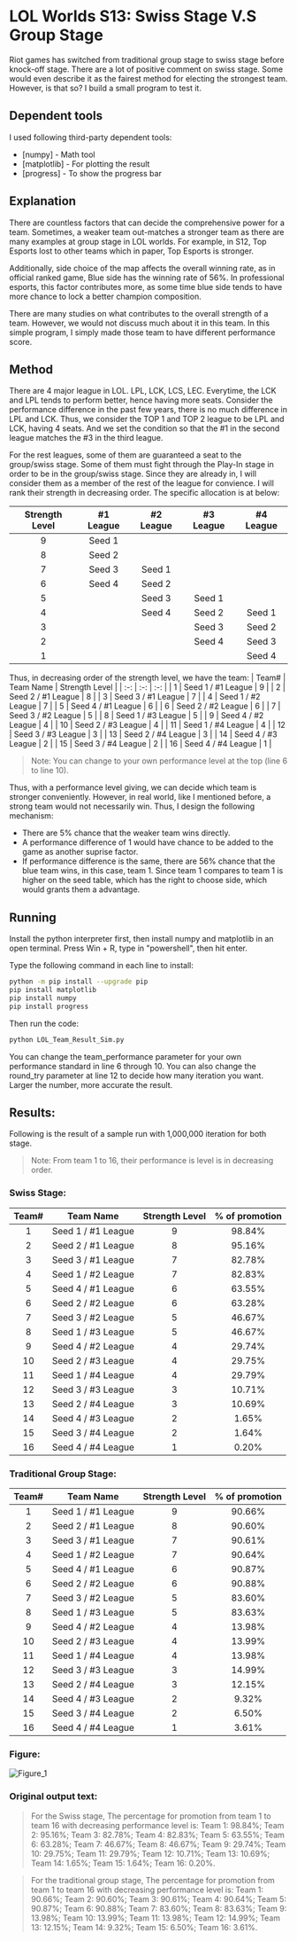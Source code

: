 # LOL Worlds S13: Swiss Stage V.S Group Stage

Riot games has switched from traditional group stage to swiss stage before knock-off stage. There are a lot of positive comment on swiss stage. Some would even describe it as the fairest method for electing the strongest team. However, is that so? I build a small program to test it.

## Dependent tools

I used following third-party dependent tools:

- [numpy] - Math tool
- [matplotlib] - For plotting the result
- [progress] - To show the progress bar

## Explanation

There are countless factors that can decide the comprehensive power for a team. Sometimes, a weaker team out-matches a stronger team as there are many examples at group stage in LOL worlds. For example, in S12, Top Esports lost to other teams which in paper, Top Esports is stronger.

Additionally, side choice of the map affects the overall winning rate, as in official ranked game, Blue side has the winning rate of 56%. In professional esports, this factor contributes more, as some time blue side tends to have more chance to lock a better champion composition. 

There are many studies on what contributes to the overall strength of a team. However, we would not discuss much about it in this team. In this simple program, I simply made those team to have different performance score.

## Method

There are 4 major league in LOL. LPL, LCK, LCS, LEC. Everytime, the LCK and LPL tends to perform better, hence having more seats. Consider the performance difference in the past few years, there is no much difference in LPL and LCK. Thus, we consider the TOP 1 and TOP 2 league to be LPL and LCK, having 4 seats. And we set the condition so that the #1 in the second league matches the #3 in the third league.

For the rest leagues, some of them are guaranteed a seat to the group/swiss stage. Some of them must fight through the Play-In stage in order to be in the group/swiss stage. Since they are already in, I will consider them as a member of the rest of the league for convience. I will rank their strength in decreasing order. The specific allocation is at below:

| Strength Level | #1 League | #2 League | #3 League | #4 League |
| :------: | :------: | :------: | :------: | :------: |
| 9 | Seed 1 |        |        |  |
| 8 | Seed 2 |        |        |  |
| 7 | Seed 3 | Seed 1 |        |  |
| 6 | Seed 4 | Seed 2 |        |  |
| 5 |        | Seed 3 | Seed 1 |  |
| 4 |        | Seed 4 | Seed 2 | Seed 1 |
| 3 |        |        | Seed 3 | Seed 2 |
| 2 |        |        | Seed 4 | Seed 3 |
| 1 |        |        |        | Seed 4 |

Thus, in decreasing order of the strength level, we have the team:
| Team# | Team Name | Strength Level | 
| :-: | :-: | :-: |
| 1  | Seed 1 / #1 League | 9 |
| 2  | Seed 2 / #1 League | 8 |
| 3  | Seed 3 / #1 League | 7 |
| 4  | Seed 1 / #2 League | 7 |
| 5  | Seed 4 / #1 League | 6 |
| 6  | Seed 2 / #2 League | 6 |
| 7  | Seed 3 / #2 League | 5 |
| 8  | Seed 1 / #3 League | 5 |
| 9  | Seed 4 / #2 League | 4 |
| 10 | Seed 2 / #3 League | 4 |
| 11 | Seed 1 / #4 League | 4 |
| 12 | Seed 3 / #3 League | 3 |
| 13 | Seed 2 / #4 League | 3 |
| 14 | Seed 4 / #3 League | 2 |
| 15 | Seed 3 / #4 League | 2 |
| 16 | Seed 4 / #4 League | 1 |

> Note: You can change to your own performance level at the top (line 6 to line 10).

Thus, with a performance level giving, we can decide which team is stronger conveniently. However, in real world, like I mentioned before, a strong team would not necessarily win. Thus, I design the following mechanism:

- There are 5% chance that the weaker team wins directly.
- A performance difference of 1 would have chance to be added to the game as another suprise factor.
- If performance difference is the same, there are 56% chance that the blue team wins, in this case, team 1. Since team 1 compares to team 1 is higher on the seed table, which has the right to choose side, which would grants them a advantage.

## Running

Install the python interpreter first, then install numpy and matplotlib in an open terminal. Press Win + R, type in "powershell", then hit enter.

Type the following command in each line to install:
```sh
python -m pip install --upgrade pip
pip install matplotlib
pip install numpy
pip install progress
```

Then run the code:

```sh
python LOL_Team_Result_Sim.py
```

You can change the team_performance parameter for your own performance standard in line 6 through 10. You can also change the round_try parameter at line 12 to decide how many iteration you want. Larger the number, more accurate the result.

## Results:

Following is the result of a sample run with 1,000,000 iteration for both stage.
> Note: From team 1 to 16, their performance is level is in decreasing order.

### Swiss Stage:

| Team# | Team Name | Strength Level | % of promotion
| :-: | :-: | :-: | :-: |
| 1  | Seed 1 / #1 League | 9 | 98.84% |
| 2  | Seed 2 / #1 League | 8 | 95.16% |
| 3  | Seed 3 / #1 League | 7 | 82.78% |
| 4  | Seed 1 / #2 League | 7 | 82.83% |
| 5  | Seed 4 / #1 League | 6 | 63.55% |
| 6  | Seed 2 / #2 League | 6 | 63.28% |
| 7  | Seed 3 / #2 League | 5 | 46.67% |
| 8  | Seed 1 / #3 League | 5 | 46.67% |
| 9  | Seed 4 / #2 League | 4 | 29.74% |
| 10 | Seed 2 / #3 League | 4 | 29.75% |
| 11 | Seed 1 / #4 League | 4 | 29.79% |
| 12 | Seed 3 / #3 League | 3 | 10.71% |
| 13 | Seed 2 / #4 League | 3 | 10.69% |
| 14 | Seed 4 / #3 League | 2 | 1.65% |
| 15 | Seed 3 / #4 League | 2 | 1.64% |
| 16 | Seed 4 / #4 League | 1 | 0.20% |

### Traditional Group Stage:

| Team# | Team Name | Strength Level | % of promotion
| :-: | :-: | :-: | :-: |
| 1  | Seed 1 / #1 League | 9 | 90.66% |
| 2  | Seed 2 / #1 League | 8 | 90.60% |
| 3  | Seed 3 / #1 League | 7 | 90.61% |
| 4  | Seed 1 / #2 League | 7 | 90.64% |
| 5  | Seed 4 / #1 League | 6 | 90.87% |
| 6  | Seed 2 / #2 League | 6 | 90.88% |
| 7  | Seed 3 / #2 League | 5 | 83.60% |
| 8  | Seed 1 / #3 League | 5 | 83.63% |
| 9  | Seed 4 / #2 League | 4 | 13.98% |
| 10 | Seed 2 / #3 League | 4 | 13.99% |
| 11 | Seed 1 / #4 League | 4 | 13.98% |
| 12 | Seed 3 / #3 League | 3 | 14.99% |
| 13 | Seed 2 / #4 League | 3 | 12.15% |
| 14 | Seed 4 / #3 League | 2 | 9.32% |
| 15 | Seed 3 / #4 League | 2 | 6.50% |
| 16 | Seed 4 / #4 League | 1 | 3.61% |

### Figure:
![Figure_1](https://github.com/Pansions/LOL-S13-Worlds-Swiss-Stage-V.S-Group-Stage/assets/53805355/e2f4e247-1004-46ac-aae4-be8764bfbd59)

### Original output text:

> For the Swiss stage, The percentage for promotion from team 1 to team 16 with decreasing performance level is:
Team 1: 98.84%;   Team 2: 95.16%;   Team 3: 82.78%;   Team 4: 82.83%;   Team 5: 63.55%;   Team 6: 63.28%;   Team 7: 46.67%;   Team 8: 46.67%;   Team 9: 29.74%;   Team 10: 29.75%;   Team 11: 29.79%;   Team 12: 10.71%;   Team 13: 10.69%;   Team 14: 1.65%;   Team 15: 1.64%;   Team 16: 0.20%.

> For the traditional group stage, The percentage for promotion from team 1 to team 16 with decreasing performance level is:
Team 1: 90.66%;   Team 2: 90.60%;   Team 3: 90.61%;   Team 4: 90.64%;   Team 5: 90.87%;   Team 6: 90.88%;   Team 7: 83.60%;   Team 8: 83.63%;   Team 9: 13.98%;   Team 10: 13.99%;   Team 11: 13.98%;   Team 12: 14.99%;   Team 13: 12.15%;   Team 14: 9.32%;   Team 15: 6.50%;   Team 16: 3.61%.

